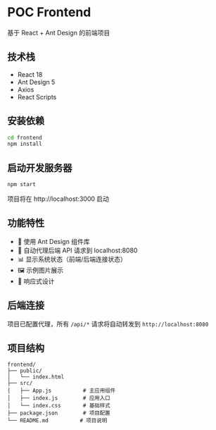 # POC Frontend

基于 React + Ant Design 的前端项目

## 技术栈

- React 18
- Ant Design 5
- Axios
- React Scripts

## 安装依赖

```bash
cd frontend
npm install
```

## 启动开发服务器

```bash
npm start
```

项目将在 http://localhost:3000 启动

## 功能特性

- 🎨 使用 Ant Design 组件库
- 🔗 自动代理后端 API 请求到 localhost:8080
- 📊 显示系统状态（前端/后端连接状态）
- 🖼️ 示例图片展示
- 📱 响应式设计

## 后端连接

项目已配置代理，所有 `/api/*` 请求将自动转发到 `http://localhost:8080`

## 项目结构

```
frontend/
├── public/
│   └── index.html
├── src/
│   ├── App.js          # 主应用组件
│   ├── index.js        # 应用入口
│   └── index.css       # 基础样式
├── package.json        # 项目配置
└── README.md          # 项目说明
``` 